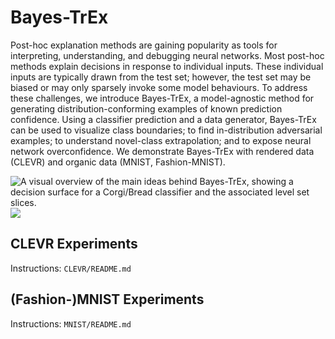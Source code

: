 # Bayes-TrEx

Post-hoc explanation methods are gaining popularity as tools for interpreting, understanding, and debugging neural networks. Most post-hoc methods explain decisions in response to individual inputs. These individual inputs are typically drawn from the test set; however, the test set may be biased or may only sparsely invoke some model behaviours. To address these challenges, we introduce Bayes-TrEx, a model-agnostic method for generating distribution-conforming examples of known prediction confidence.  Using a classifier prediction and a data generator, Bayes-TrEx can be used to visualize class boundaries; to find in-distribution adversarial examples; to understand novel-class extrapolation; and to expose neural network overconfidence. We demonstrate Bayes-TrEx with rendered data (CLEVR) and organic data (MNIST, Fashion-MNIST).

![A visual overview of the main ideas behind Bayes-TrEx, showing a decision surface for a Corgi/Bread classifier and the associated level set slices.](./Images/level_set_overview.svg)
<img src="./Images/level_set_overview.svg">



## CLEVR Experiments

Instructions: `CLEVR/README.md`

## (Fashion-)MNIST Experiments

Instructions: `MNIST/README.md`
